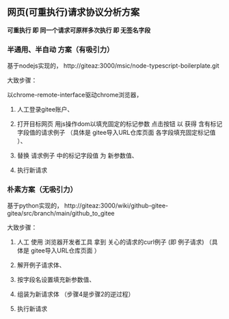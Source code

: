 ## 网页(可重执行)请求协议分析方案

**可重执行 即 同一个请求可原样多次执行 即 无签名字段**


### 半通用、半自动 方案（有吸引力）


基于nodejs实现的，  http://giteaz:3000/msic/node-typescript-boilerplate.git

大致步骤：

以chrome-remote-interface驱动chrome浏览器，

1. 人工登录gitee账户、

2. 打开目标网页 用js操作dom以填充固定的标记参数 点击按钮  以 获得 含有标记字段值的请求例子 （具体是 gitee导入URL仓库页面 各字段填充固定标记值  ）、 

3. 替换 请求例子 中的标记字段值 为 新参数值、 

4. 执行新请求 



###  朴素方案（无吸引力）


基于python实现的， http://giteaz:3000/wiki/github-gitee-gitea/src/branch/main/github_to_gitee


大致步骤：

1. 人工 使用 浏览器开发者工具 拿到 关心的请求的curl例子 (即 例子请求) （具体是 gitee导入URL仓库页面   ）

2. 解开例子请求体、

3. 按字段名设置填充新参数值、 

4. 组装为新请求体 （步骤4是步骤2的逆过程）

5. 执行新请求